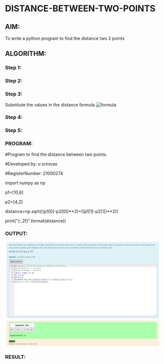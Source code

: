 # DISTANCE-BETWEEN-TWO-POINTS

## AIM:
To write a python program to find the distance two 2 points
## ALGORITHM:
### Step 1: 
### Step 2: 
### Step 3: 
Substitute the values in the distance formula  ![formula](/formula.jpg)
### Step 4: 
### Step 5: 
### PROGRAM:

#Program to find the distance between two points.

#Developed by: u srinivas

#RegisterNumber: 21000274

import numpy as np

p1=[10,6]

p2=[4,2]

distance=np.sqrt(((p1[0]-p2[0])**2)+((p1[1]-p2[1])**2))

print("{:.2f}".format(distance))
  


### OUTPUT:
![output](https://github.com/srinivas-aids/DISTANCE-BETWEEN-TWO-POINTS/blob/main/distance%20between%20two%20points.png?raw=true)


### RESULT:
